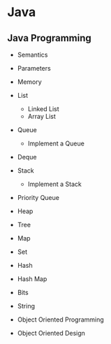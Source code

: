 # Java
## Java Programming
- Semantics

- Parameters

- Memory

- List
  - Linked List
  - Array List
  
- Queue
  - Implement a Queue
  
- Deque

- Stack
  - Implement a Stack

- Priority Queue

- Heap

- Tree

- Map

- Set

- Hash

- Hash Map

- Bits

- String

- Object Oriented Programming

- Object Oriented Design
